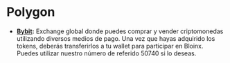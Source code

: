 # Polygon

* [**Bybit**](https://partner.bybit.com/b/Bloinx)**:** Exchange global donde puedes comprar y vender criptomonedas utilizando diversos medios de pago. Una vez que hayas adquirido los tokens, deberás transferirlos a tu wallet para participar en Bloinx. Puedes utilizar nuestro número de referido 50740 si lo deseas.

